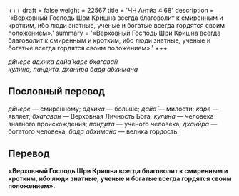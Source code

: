 +++
draft = false
weight = 22567
title = 'ЧЧ Антйа 4.68'
description = '«Верховный Господь Шри Кришна всегда благоволит к смиренным и кротким, ибо люди знатные, ученые и богатые всегда гордятся своим положением».'
summary = '«Верховный Господь Шри Кришна всегда благоволит к смиренным и кротким, ибо люди знатные, ученые и богатые всегда гордятся своим положением».'
+++

_дӣнере адхика дайа̄ каре бхагава̄н  
кулӣна, пан̣д̣ита, дханӣра бад̣а абхима̄на_

## Пословный перевод

_дӣнере_ — смиренному; _адхика_ — больше; _дайа̄_ — милости; _каре_ — являет; _бхагава̄н_ — Верховная Личность Бога; _кулӣна_ — человека знатного происхождения; _пан̣д̣ита_ — ученого человека; _дханӣра_ — богатого человека; _бад̣а_ _абхима̄на_ — велика гордость.

## Перевод

**«Верховный Господь Шри Кришна всегда благоволит к смиренным и кротким, ибо люди знатные, ученые и богатые всегда гордятся своим положением».**
